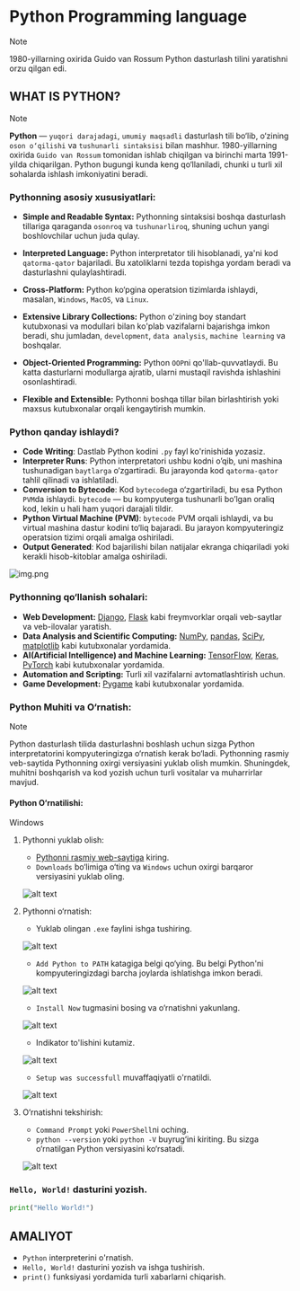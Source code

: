 # Python Programming language

> [!NOTE]
> 1980-yillarning oxirida Guido van Rossum Python dasturlash tilini yaratishni orzu qilgan edi.

## WHAT IS PYTHON?

>[!NOTE] 
> **Python** — `yuqori darajadagi`, `umumiy maqsadli` dasturlash tili bo‘lib, o‘zining `oson o‘qilishi` va `tushunarli sintaksisi` bilan mashhur. 1980-yillarning oxirida `Guido van Rossum` tomonidan ishlab chiqilgan va birinchi marta 1991-yilda chiqarilgan. Python bugungi kunda keng qo‘llaniladi, chunki u turli xil sohalarda ishlash imkoniyatini beradi.

### Pythonning asosiy xususiyatlari:
- **Simple and Readable Syntax:** Pythonning sintaksisi boshqa dasturlash tillariga qaraganda `osonroq` va `tushunarliroq`, shuning uchun yangi boshlovchilar uchun juda qulay.

- **Interpreted Language:** Python interpretator tili hisoblanadi, ya'ni kod `qatorma-qator` bajariladi. Bu xatoliklarni tezda topishga yordam beradi va dasturlashni qulaylashtiradi.

- **Cross-Platform:** Python ko‘pgina operatsion tizimlarda ishlaydi, masalan, `Windows`, `MacOS`, va `Linux`.

- **Extensive Library Collections:** Python o'zining boy standart kutubxonasi va modullari bilan ko'plab vazifalarni bajarishga imkon beradi, shu jumladan, `development`, `data analysis`, `machine learning` va boshqalar.

- **Object-Oriented Programming:** Python `OOP`ni qo'llab-quvvatlaydi. Bu katta dasturlarni modullarga ajratib, ularni mustaqil ravishda ishlashini osonlashtiradi.

- **Flexible and Extensible:** Pythonni boshqa tillar bilan birlashtirish yoki maxsus kutubxonalar orqali kengaytirish mumkin.


### Python qanday ishlaydi?

- **Code Writing**: Dastlab Python kodini `.py` fayl ko'rinishida yozasiz.
- **Interpreter Runs**: Python interpretatori ushbu kodni o’qib, uni mashina tushunadigan `baytlarga` o‘zgartiradi. Bu jarayonda kod `qatorma-qator` tahlil qilinadi va ishlatiladi.
- **Conversion to Bytecode**: Kod `bytecode`ga o‘zgartiriladi, bu esa Python `PVM`da ishlaydi. `bytecode` — bu kompyuterga tushunarli bo’lgan oraliq kod, lekin u hali ham yuqori darajali tildir.
- **Python Virtual Machine (PVM)**: `bytecode` PVM orqali ishlaydi, va bu virtual mashina dastur kodini to‘liq bajaradi. Bu jarayon kompyuteringiz operatsion tizimi orqali amalga oshiriladi.
- **Output Generated**: Kod bajarilishi bilan natijalar ekranga chiqariladi yoki kerakli hisob-kitoblar amalga oshiriladi.

![img.png](images/img.png)

### Pythonning qo‘llanish sohalari:

- **Web Development:** [Django](https://www.djangoproject.com/), [Flask](https://flask.palletsprojects.com/en/3.0.x/) kabi freymvorklar orqali veb-saytlar va veb-ilovalar yaratish.
- **Data Analysis and Scientific Computing:** [NumPy](https://numpy.org/), [pandas](https://pandas.pydata.org/), [SciPy](https://scipy.org/), [matplotlib](https://matplotlib.org/) kabi kutubxonalar yordamida.
- **AI(Artificial Intelligence) and Machine Learning:** [TensorFlow](https://www.tensorflow.org/), [Keras](https://keras.io/), [PyTorch](https://pytorch.org/) kabi kutubxonalar yordamida.
- **Automation and Scripting:** Turli xil vazifalarni avtomatlashtirish uchun.
- **Game Development:** [Pygame](https://www.pygame.org/news) kabi kutubxonalar yordamida.


### Python Muhiti va O‘rnatish:
>[!NOTE]
> Python dasturlash tilida dasturlashni boshlash uchun sizga Python interpretatorini kompyuteringizga o‘rnatish kerak bo‘ladi. Pythonning rasmiy veb-saytida Pythonning oxirgi versiyasini yuklab olish mumkin. Shuningdek, muhitni boshqarish va kod yozish uchun turli vositalar va muharrirlar mavjud.

#### Python O‘rnatilishi:
Windows
1. Pythonni yuklab olish:
    - [Pythonni rasmiy web-saytiga](https://www.python.org/) kiring.
    - `Downloads` bo‘limiga o‘ting va `Windows` uchun oxirgi barqaror versiyasini yuklab oling.

    ![alt text](images/image.png)

2. Pythonni o‘rnatish:
    - Yuklab olingan `.exe` faylini ishga tushiring.

    ![alt text](images/image-1.png)

    - `Add Python to PATH` katagiga belgi qo‘ying. Bu belgi Python'ni kompyuteringizdagi barcha joylarda ishlatishga imkon beradi.

    ![alt text](images/2.png)

    - `Install Now` tugmasini bosing va o‘rnatishni yakunlang.

    ![alt text](images/1.png)

    - Indikator to'lishini kutamiz.

    ![alt text](images/image-3.png)

    - `Setup was successfull` muvaffaqiyatli o'rnatildi.

    ![alt text](images/image-4.png)

3. O‘rnatishni tekshirish:
    - `Command Prompt` yoki `PowerShell`ni oching.
    - `python --version` yoki `python -V` buyrug‘ini kiriting. Bu sizga o‘rnatilgan Python versiyasini ko‘rsatadi.

    ![alt text](images/image-2.png)

### `Hello, World!` dasturini yozish.
```python
print("Hello World!")
```

## AMALIYOT
- `Python` interpreterini o'rnatish.
- `Hello, World!` dasturini yozish va ishga tushirish.
- `print()` funksiyasi yordamida turli xabarlarni chiqarish.